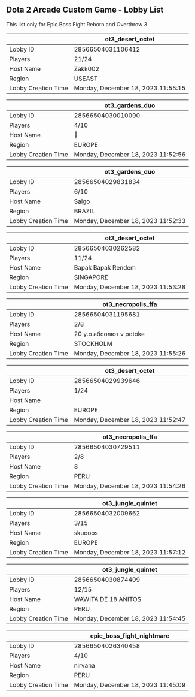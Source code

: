 ## Dota 2 Arcade Custom Game - Lobby List

This list only for Epic Boss Fight Reborn and Overthrow 3

|  | ot3_desert_octet |
| ------ | ------ |
| Lobby ID | 28566504031106412 |
| Players | 21/24 |
| Host Name | Zakk002 |
| Region | USEAST |
| Lobby Creation Time | Monday, December 18, 2023 11:55:15 |


|  | ot3_gardens_duo |
| ------ | ------ |
| Lobby ID | 28566504030010090 |
| Players | 4/10 |
| Host Name | 𩠑 |
| Region | EUROPE |
| Lobby Creation Time | Monday, December 18, 2023 11:52:56 |


|  | ot3_gardens_duo |
| ------ | ------ |
| Lobby ID | 28566504029831834 |
| Players | 6/10 |
| Host Name | Saigo |
| Region | BRAZIL |
| Lobby Creation Time | Monday, December 18, 2023 11:52:33 |


|  | ot3_desert_octet |
| ------ | ------ |
| Lobby ID | 28566504030262582 |
| Players | 11/24 |
| Host Name | Bapak Bapak Rendem |
| Region | SINGAPORE |
| Lobby Creation Time | Monday, December 18, 2023 11:53:28 |


|  | ot3_necropolis_ffa |
| ------ | ------ |
| Lobby ID | 28566504031195681 |
| Players | 2/8 |
| Host Name | 20 y.o абсолют v potoke |
| Region | STOCKHOLM |
| Lobby Creation Time | Monday, December 18, 2023 11:55:26 |


|  | ot3_desert_octet |
| ------ | ------ |
| Lobby ID | 28566504029939646 |
| Players | 1/24 |
| Host Name | <Cyborgix> |
| Region | EUROPE |
| Lobby Creation Time | Monday, December 18, 2023 11:52:47 |


|  | ot3_necropolis_ffa |
| ------ | ------ |
| Lobby ID | 28566504030729511 |
| Players | 2/8 |
| Host Name | 8 |
| Region | PERU |
| Lobby Creation Time | Monday, December 18, 2023 11:54:26 |


|  | ot3_jungle_quintet |
| ------ | ------ |
| Lobby ID | 28566504032009662 |
| Players | 3/15 |
| Host Name | skuooos |
| Region | EUROPE |
| Lobby Creation Time | Monday, December 18, 2023 11:57:12 |


|  | ot3_jungle_quintet |
| ------ | ------ |
| Lobby ID | 28566504030874409 |
| Players | 12/15 |
| Host Name | WAWITA DE 18 AÑITOS |
| Region | PERU |
| Lobby Creation Time | Monday, December 18, 2023 11:54:45 |


|  | epic_boss_fight_nightmare |
| ------ | ------ |
| Lobby ID | 28566504026340458 |
| Players | 4/10 |
| Host Name | nirvana |
| Region | PERU |
| Lobby Creation Time | Monday, December 18, 2023 11:45:09 |


